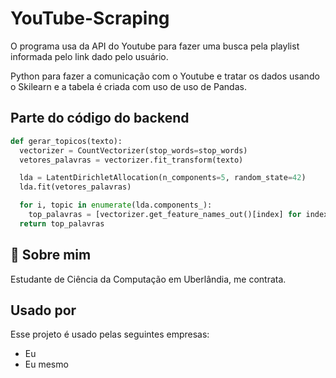 ﻿# YouTube-Scraping
 
O programa usa da API do Youtube para fazer uma busca pela playlist informada pelo link dado pelo usuário. 

Python para fazer a comunicação com o Youtube e tratar os dados usando o Skilearn e a tabela é criada com uso de uso de Pandas.


## Parte do código do backend

```python
def gerar_topicos(texto):
  vectorizer = CountVectorizer(stop_words=stop_words)
  vetores_palavras = vectorizer.fit_transform(texto)

  lda = LatentDirichletAllocation(n_components=5, random_state=42)
  lda.fit(vetores_palavras)

  for i, topic in enumerate(lda.components_):
    top_palavras = [vectorizer.get_feature_names_out()[index] for index in topic.argsort()[-10:]]
  return top_palavras
```

## 🚀 Sobre mim

Estudante de Ciência da Computação em Uberlândia, me contrata.

## Usado por

Esse projeto é usado pelas seguintes empresas:
- Eu
- Eu mesmo
